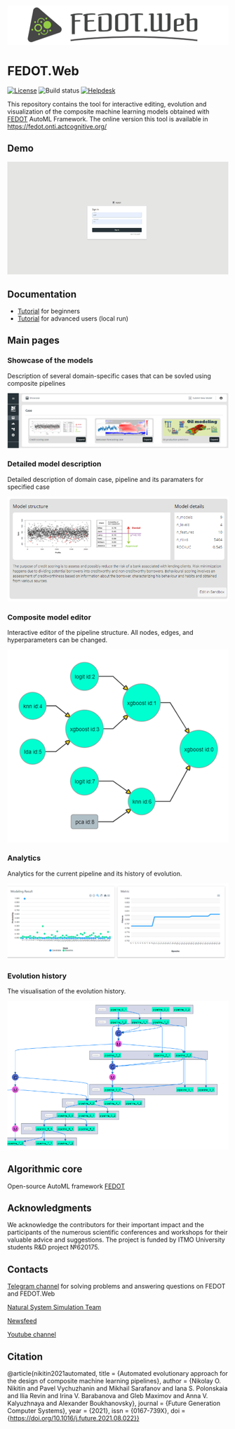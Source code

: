 ![logo](./docs/img/fedot_web_logo.png)

# FEDOT.Web

[![License](https://img.shields.io/badge/License-BSD%203--Clause-blue.svg)](https://opensource.org/licenses/BSD-3-Clause)
![Build status](https://github.com/nccr-itmo/FEDOT.Web/workflows/Build/badge.svg?branch=master)
[![Helpdesk](https://patrolavia.github.io/telegram-badge/chat.png)](https://t.me/FEDOT_helpdesk)

This repository contains the tool for interactive editing, evolution and visualization of the composite machine learning
models obtained with [FEDOT](https://github.com/nccr-itmo/FEDOT) AutoML Framework. The online version this tool is
available in https://fedot.onti.actcognitive.org/

## Demo

![Animated demo](./docs/img/fedot_web_demo.gif)

## Documentation

* [Tutorial](./docs/users_guide.pdf) for beginners
* [Tutorial](./docs/developer_manual.md) for advanced users (local run)

## Main pages

### Showcase of the models

Description of several domain-specific cases that can be sovled using composite pipelines

![Showcase](./docs/img/showcase.png)

### Detailed model description

Detailed description of domain case, pipeline and its paramaters for specified case

![details.png](./docs/img/details.png)

### Composite model editor

Interactive editor of the pipeline structure. All nodes, edges, and hyperparameters can be changed.

![Model editor prototype](./docs/img/editor.png)

### Analytics

Analytics for the current pipeline and its history of evolution.

![Analytics](./docs/img/analytics.png)

### Evolution history

The visualisation of the evolution history.

![Evolution](./docs/img/history.png)

## Algorithmic core

Open-source AutoML framework [FEDOT](https://github.com/nccr-itmo/FEDOT)

## Acknowledgments

We acknowledge the contributors for their important impact and the participants of the numerous scientific conferences
and workshops for their valuable advice and suggestions. The project is funded by ITMO University students R&D project
№620175.

## Contacts

[Telegram channel](https://t.me/FEDOT_helpdesk) for solving problems and answering questions on FEDOT and FEDOT.Web

[Natural System Simulation Team](https://itmo-nss-team.github.io/)

[Newsfeed](https://t.me/NSS_group)

[Youtube channel](https://www.youtube.com/channel/UC4K9QWaEUpT_p3R4FeDp5jA)

## Citation

@article{nikitin2021automated, title = {Automated evolutionary approach for the design of composite machine learning
pipelines}, author = {Nikolay O. Nikitin and Pavel Vychuzhanin and Mikhail Sarafanov and Iana S. Polonskaia and Ilia
Revin and Irina V. Barabanova and Gleb Maximov and Anna V. Kalyuzhnaya and Alexander Boukhanovsky}, journal = {Future
Generation Computer Systems}, year = {2021}, issn = {0167-739X}, doi = {https://doi.org/10.1016/j.future.2021.08.022}}